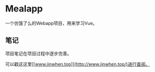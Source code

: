 # Mealapp
一个仿饿了么的Webapp项目，用来学习Vue。

## 笔记
项目笔记在项目过程中逐步完善。

可以戳这这里[[www.jinwhen.top]](http://www.jinwhen.top/)进行查阅。

